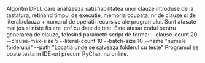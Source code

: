 Algoritm DPLL care analizeaza satisfiabilitatea unor clauze introduse de la tastatura, retinand timpul de executie, memoria ocupata, nr de clauze si de literali/clauza + numarul de operatii recursive ale programului. 
Sunt atasate mai jos si niste fisiere .cnf cu date de test. Este atasat codul pentru generarea de clauze, folosind parametri script de forma:
--clause-count
20
--clause-max-size
5
--literal-count
10
--batch-size
10
--name
"numele folderului"
--path
"Locatia unde se salveaza folderul cu teste" Programul se poate testa in IDE-uri precum PyChar, nu online.
